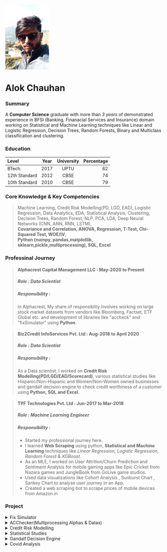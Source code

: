 <div><kbd><img src="Image.png"/></kbd></div>

# Alok Chauhan


### Summary
A **Computer Science** graduate with more than *3 years* of demonstrated experience in BFSI (Banking, Finanacial Services and Insurance) domain working on Statistical and Machine Learning techniques like Linear and Logistic Regression, Decision Trees, Random Forests, Binary and Multiclass classification and clustering. 

### Education

| Level     |     Year    | University    | Percentage|
| :---        |    :----:   |   :----:      |       ---:|
| BTech.      |     2017    | UPTU   |   62   |
| 12th Standard|   2012     | CBSE   |   74   |
| 10th Standard|   2010     | CBSE   |   79   |

### Core Knowledge & Key Competencies 
> Machine Learning, Credit Risk Modelling(PD, LGD, EAD), Logistic Regression, Data Analytics, EDA, Statistical Analysis, Clustering, Decision Trees, Random Forest, NLP, PCA, LDA, Deep Neural Networks (CNN, ANN, RNN, LSTM),<br>**Covariance and Correlation, ANOVA, Regression, T-Test, Chi-Squared Test, WOE/IV**,  <br>**Python (numpy, pandas,matplotlib, sklearn,pickle,multiprocessing), SQL, Excel**

### Professinal Journey

> #### Alphacrest Capital Management LLC : **May-2020 to Present**
> ##### Role : Data Scientist
> ##### Responsibility : 
> In Alphacrest, My share of responsiblity involves working on large stock market datasets from vendors like Bloomberg, Factset, ETF Global etc. and development of libraries like "accheck" and "fixSimulator" using **Python**.

> #### Biz2Credit InfoServices Pvt. Ltd : **Aug-2018 to April 2020**
> ##### Role : Data Scientist
> ##### Responsibility :
> As a Data scientist,  I worked on **Credit Risk Modelling(PD/LGD/EAD/Scorecard)**, various statistical studies like Hispanic/Non-Hispanic and Women/Non-Women owned businesses and gandalf decision engine to check credit worthiness of a customer using **Python, SQL and Excel**.

> #### TPF Technologies Pvt. Ltd : **Jun-2017 to Mar-2018**
> ##### Role : Machine Learning Engineer
> ##### Responsibility :
> * Started my professional journey here.
> * I learned **Web Scraping** using python, **Statistical and Machine Learning** techniques like *Linear Regression, Logistic Regression, Random Forest & XGBoost.*
> * As an MLE, I worked on User Attrition/Churn Prediction and Sentiment Analysis for mobile gaming apps like Epic Cricket from Nazara games and JungleBook from GoLive game studios.
> * Used data visualizations like Cohort Analysis , Sunburst Chart , Sankey Chart to analyse user journey in an App.
> * Created a web scraping bot to scrape prices of mobile devices from Amazon.in

### Project
<details>
  <summary>Fix Simulator</summary>
  > * Fix simulator is a simulator version of a Stock Exchange
  > * FIX4.2 protocol used for Server Client communication.
  > * Client sends NewOrder/Replace Order/Cancel Order request to the server.
  > * Server processes order requests and send fills to client based on the rule NewOrder has.
  > * A rule defines how an order should be filled to the client.
  > * Time based algorithms like TWAP and VWAP were used for time based rules.
  > * Server has two parallel processes running, one receives order and another process them.
  </details>
<details>
  <summary>ACChecker(Multiprocessing Alphas & Datas)</summary>
  
</details>
<details>
  <summary>Credit Risk Modelling</summary>
  <p>
    * Fix simulator is a simulator version of a Stock Exchange
    * FIX4.2 protocol used for Server Client communication.
    * Client sends NewOrder/Replace Order/Cancel Order request to the server.
    * Server processes order requests and send fills to client based on the rule NewOrder has.
    * A rule defines how an order should be filled to the client.
    * Time based algorithms like TWAP and VWAP were used for time based rules.
    * Server has two parallel processes running, one receives order and another process them.
  </p>
<details>
  <summary>Probability of Default</summary>
  
</details>
<details>
  <summary>Scorecard</summary>
  
</details>
</details>

<details>
  <summary>Statistical Studies</summary>
  <details>
  <summary>Women/NonWomen Owned business</summary>
  
  </details>
  <details>
  <summary>Hispanic/NonHispanic Owned business</summary>
  
  </details>
</details>
<details>
  <summary>Gandalf Decision Engine</summary>
  
</details>
<details>
  <summary>Covid Analysis</summary>
  
</details>

